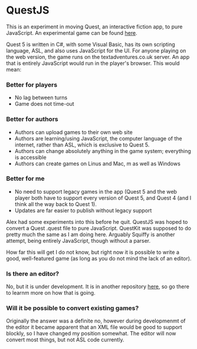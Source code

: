 # QuestJS

This is an experiment in moving Quest, an interactive fiction app, to pure JavaScript. An experimental game can be found [here](http://textadventures.co.uk/games/view/48pkf40on0soigganjtatq/first-steps).

Quest 5 is written in C#, with some Visual Basic, has its own scripting language, ASL, and also uses JavaScript for the UI. For anyone playing on the web version, the game runs on the textadventures.co.uk server. An app that is entirely JavaScript would run in the player's browser. This would mean:

### Better for players

* No lag between turns
* Game does not time-out

### Better for authors

* Authors can upload games to their own web site
* Authors are learning/using JavaScript, the computer language of the internet, rather than ASL, which is exclusive to Quest 5.
* Authors can change absolutely anything in the game system; everything is accessible
* Authors can create games on Linus and Mac, m as well as Windows

### Better for me

* No need to support legacy games in the app (Quest 5 and the web player both have to support every version of Quest 5, and Quest 4 (and I think all the way back to Quest 1).
* Updates are far easier to publish without legacy support

Alex had some experiments into this before he quit. QuestJS was hoped to convert a Quest .quest file to pure JavaScript. QuestKit was supposed to do pretty much the same as I am doing here. Arguably Squiffy is another attempt, being entirely JavaScript, though without a parser.

How far this will get I do not know, but right now it is possible to write a good, well-featured game (as long as you do not mind the lack of an editor).

### Is there an editor?

No, but it is under development. It is in another repository [here](https://github.com/ThePix/QEdit/wiki), so go there to learnm more on how that is going.

### Will it be possible to convert existing games?

Originally the answer was a definite no, however during developmenmt of the editor it became apparent that an XML file would be good to support blockly, so I have changed my position somewhat. The editor will now convert most things, but not ASL code currently.
